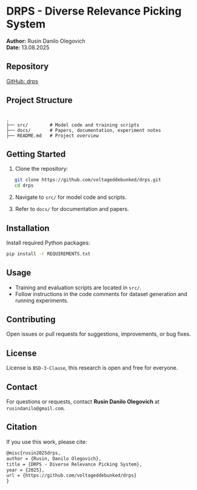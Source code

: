 # DRPS - Diverse Relevance Picking System

**Author:** Rusin Danilo Olegovich  
**Date:** 13.08.2025  

## Repository

[GitHub: drps](https://github.com/voltageddebunked/drps.git)

## Project Structure

```

.
├── src/        # Model code and training scripts
├── docs/       # Papers, documentation, experiment notes
├── README.md   # Project overview

```

## Getting Started

1. Clone the repository:
```bash
   git clone https://github.com/voltageddebunked/drps.git
   cd drps
```

2. Navigate to `src/` for model code and scripts.

3. Refer to `docs/` for documentation and papers.

## Installation

Install required Python packages:

```bash
pip install -r REQUIREMENTS.txt
```

## Usage

* Training and evaluation scripts are located in `src/`.
* Follow instructions in the code comments for dataset generation and running experiments.

## Contributing

Open issues or pull requests for suggestions, improvements, or bug fixes.

## License

License is `BSD-3-Clause`, this research is open and free for everyone. 

## Contact

For questions or requests, contact **Rusin Danilo Olegovich** at `rusindanilo@gmail.com`.

## Citation
If you use this work, please cite:

```tex
@misc{rusin2025drps,
author = {Rusin, Danilo Olegovich},
title = {DRPS - Diverse Relevance Picking System},
year = {2025},
url = {https://github.com/voltageddebunked/drps}
}
```
